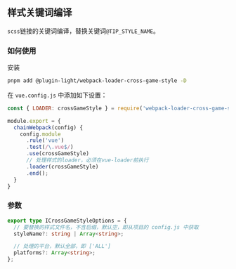 ## 样式关键词编译

`scss`链接的关键词编译，替换关键词`@TIP_STYLE_NAME`。


### 如何使用

安装

```bash
pnpm add @plugin-light/webpack-loader-cross-game-style -D
```

在 `vue.config.js` 中添加如下设置：

```js
const { LOADER: crossGameStyle } = require('webpack-loader-cross-game-style')';

module.export = {
  chainWebpack(config) {
    config.module
      .rule('vue')
      .test(/\.vue$/)
      .use(crossGameStyle) 
      // 处理样式的loader，必须在vue-loader前执行
      .loader(crossGameStyle)
      .end();
  }
}
```


### 参数

```ts
export type ICrossGameStyleOptions = {
  // 要替换的样式文件名，不含后缀，默认空，即从项目的 config.js 中获取
  styleName?: string | Array<string>;

  // 处理的平台，默认全部，即 ['ALL']
  platforms?: Array<string>;
};
```
